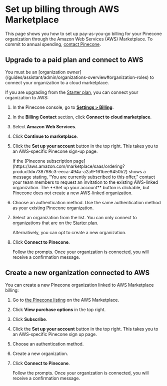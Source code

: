# Set up billing through AWS Marketplace

This page shows you how to set up pay-as-you-go billing for your Pinecone organization through the Amazon Web Services (AWS) Marketplace. To commit to annual spending, [contact Pinecone](https://www.pinecone.io/contact).

## Upgrade to a paid plan and connect to AWS

<Note>
  You must be an [organization owner](/guides/assistant/admin/organizations-overview#organization-roles) to connect your organization to a cloud marketplace.
</Note>

If you are upgrading from the [Starter plan](https://www.pinecone.io/pricing/), you can connect your organization to AWS:

1. In the Pinecone console, go to [**Settings > Billing**](https://app.pinecone.io/organizations/-/settings/billing).

2. In the **Billing Contact** section, click **Connect to cloud marketplace**.

3. Select **Amazon Web Services**.

4. Click **Continue to marketplace**.

5. Click the **Set up your account** button in the top right. This takes you to an AWS-specific Pinecone sign-up page.

   <Warning>
     If the [Pinecone subscription page](https://aws.amazon.com/marketplace/saas/ordering?productId=738798c3-eeca-494a-a2a9-161bee9450b2) shows a message stating, “You are currently subscribed to this offer,” contact your team members to request an invitation to the existing AWS-linked organization. The **Set up your account** button is clickable, but Pinecone does not create a new AWS-linked organization.
   </Warning>

6. Choose an authentication method. Use the same authentication method as your existing Pinecone organization.

7. Select an organization from the list. You can only connect to organizations that are on the [Starter plan](https://www.pinecone.io/pricing/).

   Alternatively, you can opt to create a new organization.

8. Click **Connect to Pinecone**.

   Follow the prompts. Once your organization is connected, you will receive a confirmation message.

## Create a new organization connected to AWS

You can create a new Pinecone organization linked to AWS Marketplace billing:

1. Go to [the Pinecone listing](https://aws.amazon.com/marketplace/pp/prodview-xhgyscinlz4jk) on the AWS Marketplace.
2. Click **View purchase options** in the top right.
3. Click **Subscribe**.
4. Click the **Set up your account** button in the top right. This takes you to an AWS-specific Pinecone sign up page.
5. Choose an authentication method.
6. Create a new organization.
7. Click **Connect to Pinecone**.

   Follow the prompts. Once your organization is connected, you will receive a confirmation message.
